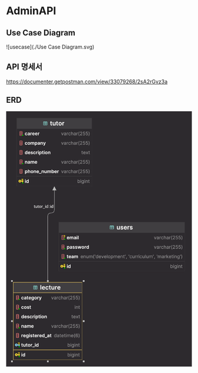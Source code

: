 # AdminAPI

## Use Case Diagram
![usecase](./Use Case Diagram.svg)

## API 명세서
https://documenter.getpostman.com/view/33079268/2sA2rGvz3a

## ERD
![erd](./lecture.png)

